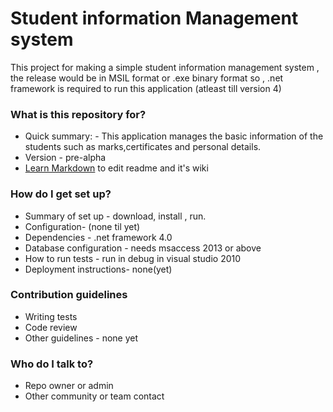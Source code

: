 # Student information Management system #

This project for making a simple student information management system , the release would be in MSIL format
or .exe binary format so , .net framework is required to run this application (atleast till version 4)

### What is this repository for? ###

* Quick summary: - This application manages the basic information of the students such as marks,certificates
and personal details.
* Version - pre-alpha
* [Learn Markdown](https://bitbucket.org/tutorials/markdowndemo) to edit readme and it's wiki

### How do I get set up? ###

* Summary of set up - download, install , run.
* Configuration- (none til yet)
* Dependencies - .net framework 4.0
* Database configuration - needs msaccess 2013 or above
* How to run tests - run in debug in visual studio 2010
* Deployment instructions- none(yet)

### Contribution guidelines ###

* Writing tests
* Code review
* Other guidelines - none yet

### Who do I talk to? ###

* Repo owner or admin
* Other community or team contact
